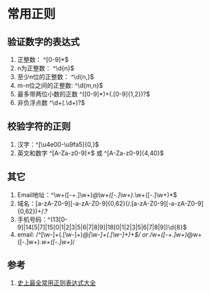 # 常用正则
## 验证数字的表达式
1. 正整数： ^[0-9]*$
2. n为正整数： ^\d{n}$
3. 至少n位的正整数： ^\d{n,}$
4. m-n位之间的正整数: ^\d{m,n}$
5. 最多带两位小数的正数  ^([0-9]*)+(.[0-9]{1,2})?$
6. 非负浮点数 ^\d+(\.\d+)?$

## 校验字符的正则
1. 汉字：^[\u4e00-\u9fa5]{0,}$
2. 英文和数字 ^[A-Za-z0-9]+$ 或 ^[A-Za-z0-9]{4,40}$

## 其它 
1. Email地址：^\w+([-+.]\w+)*@\w+([-.]\w+)*\.\w+([-.]\w+)*$
2. 域名：[a-zA-Z0-9][-a-zA-Z0-9]{0,62}(/.[a-zA-Z0-9][-a-zA-Z0-9]{0,62})+/.?
3. 手机号码：^(13[0-9]|14[5|7]|15[0|1|2|3|5|6|7|8|9]|18[0|1|2|3|5|6|7|8|9])\d{8}$
4. email: /^[\w-]+(\.[\w-]+)*@[\w-]+(\.[\w-]+)+$/ or   /w+([-+.]w+)*@w+([-.]w+)*.w+([-.]w+)*/

## 参考
1. [史上最全常用正则表达式大全](https://www.cnblogs.com/fozero/p/7868687.html)